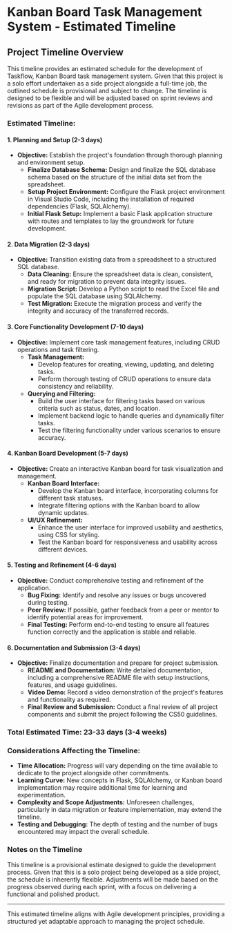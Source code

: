 # Kanban Board Task Management System - Estimated Timeline

## Project Timeline Overview

This timeline provides an estimated schedule for the development of Taskflow, Kanban Board task management system. Given that this project is a solo effort undertaken as a side project alongside a full-time job, the outlined schedule is provisional and subject to change. The timeline is designed to be flexible and will be adjusted based on sprint reviews and revisions as part of the Agile development process.

### Estimated Timeline:

#### 1. Planning and Setup (2-3 days)
- **Objective:** Establish the project's foundation through thorough planning and environment setup.
  - **Finalize Database Schema:** Design and finalize the SQL database schema based on the structure of the initial data set from the spreadsheet.
  - **Setup Project Environment:** Configure the Flask project environment in Visual Studio Code, including the installation of required dependencies (Flask, SQLAlchemy).
  - **Initial Flask Setup:** Implement a basic Flask application structure with routes and templates to lay the groundwork for future development.

#### 2. Data Migration (2-3 days)
- **Objective:** Transition existing data from a spreadsheet to a structured SQL database.
  - **Data Cleaning:** Ensure the spreadsheet data is clean, consistent, and ready for migration to prevent data integrity issues.
  - **Migration Script:** Develop a Python script to read the Excel file and populate the SQL database using SQLAlchemy.
  - **Test Migration:** Execute the migration process and verify the integrity and accuracy of the transferred records.

#### 3. Core Functionality Development (7-10 days)
- **Objective:** Implement core task management features, including CRUD operations and task filtering.
  - **Task Management:** 
    - Develop features for creating, viewing, updating, and deleting tasks.
    - Perform thorough testing of CRUD operations to ensure data consistency and reliability.
  - **Querying and Filtering:**
    - Build the user interface for filtering tasks based on various criteria such as status, dates, and location.
    - Implement backend logic to handle queries and dynamically filter tasks.
    - Test the filtering functionality under various scenarios to ensure accuracy.

#### 4. Kanban Board Development (5-7 days)
- **Objective:** Create an interactive Kanban board for task visualization and management.
  - **Kanban Board Interface:**
    - Develop the Kanban board interface, incorporating columns for different task statuses.
    - Integrate filtering options with the Kanban board to allow dynamic updates.
  - **UI/UX Refinement:**
    - Enhance the user interface for improved usability and aesthetics, using CSS for styling.
    - Test the Kanban board for responsiveness and usability across different devices.

#### 5. Testing and Refinement (4-6 days)
- **Objective:** Conduct comprehensive testing and refinement of the application.
  - **Bug Fixing:** Identify and resolve any issues or bugs uncovered during testing.
  - **Peer Review:** If possible, gather feedback from a peer or mentor to identify potential areas for improvement.
  - **Final Testing:** Perform end-to-end testing to ensure all features function correctly and the application is stable and reliable.

#### 6. Documentation and Submission (3-4 days)
- **Objective:** Finalize documentation and prepare for project submission.
  - **README and Documentation:** Write detailed documentation, including a comprehensive README file with setup instructions, features, and usage guidelines.
  - **Video Demo:** Record a video demonstration of the project's features and functionality as required.
  - **Final Review and Submission:** Conduct a final review of all project components and submit the project following the CS50 guidelines.

### Total Estimated Time: 23-33 days (3-4 weeks)

### Considerations Affecting the Timeline:
- **Time Allocation:** Progress will vary depending on the time available to dedicate to the project alongside other commitments.
- **Learning Curve:** New concepts in Flask, SQLAlchemy, or Kanban board implementation may require additional time for learning and experimentation.
- **Complexity and Scope Adjustments:** Unforeseen challenges, particularly in data migration or feature implementation, may extend the timeline.
- **Testing and Debugging:** The depth of testing and the number of bugs encountered may impact the overall schedule.

### Notes on the Timeline
This timeline is a provisional estimate designed to guide the development process. Given that this is a solo project being developed as a side project, the schedule is inherently flexible. Adjustments will be made based on the progress observed during each sprint, with a focus on delivering a functional and polished product.

---

This estimated timeline aligns with Agile development principles, providing a structured yet adaptable approach to managing the project schedule.
